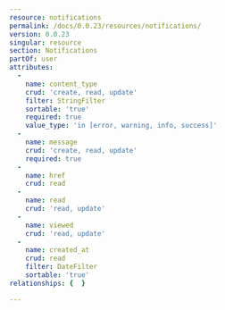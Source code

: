 ```yaml
---
resource: notifications
permalink: /docs/0.0.23/resources/notifications/
version: 0.0.23
singular: resource
section: Notifications
partOf: user
attributes:
  -
    name: content_type
    crud: 'create, read, update'
    filter: StringFilter
    sortable: 'true'
    required: true
    value_type: 'in [error, warning, info, success]'
  -
    name: message
    crud: 'create, read, update'
    required: true
  -
    name: href
    crud: read
  -
    name: read
    crud: 'read, update'
  -
    name: viewed
    crud: 'read, update'
  -
    name: created_at
    crud: read
    filter: DateFilter
    sortable: 'true'
relationships: {  }

---
```

